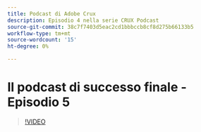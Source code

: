 ```yaml
---
title: Podcast di Adobe Crux
description: Episodio 4 nella serie CRUX Podcast
source-git-commit: 38c7f7403d5eac2cd1bbbccb8cf8d275b66133b5
workflow-type: tm+mt
source-wordcount: '15'
ht-degree: 0%

---
```


# Il podcast di successo finale - Episodio 5

>[!VIDEO](https://video.tv.adobe.com/v/3428867?quality=12learn=on)

